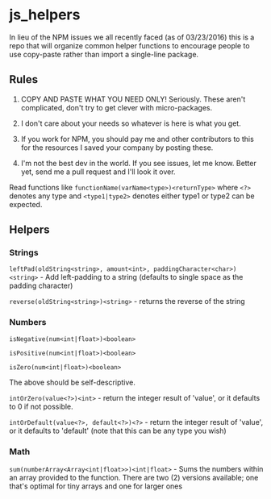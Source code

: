 # js_helpers
In lieu of the NPM issues we all recently faced (as of 03/23/2016) this is a repo that will organize common helper functions to encourage people to use copy-paste rather than import a single-line package.

## Rules

1. COPY AND PASTE WHAT YOU NEED ONLY! Seriously. These aren't complicated, don't try to get clever with micro-packages.

2. I don't care about your needs so whatever is here is what you get.

3. If you work for NPM, you should pay me and other contributors to this for the resources I saved your company by posting these.

4. I'm not the best dev in the world. If you see issues, let me know. Better yet, send me a pull request and I'll look it over.

Read functions like `functionName(varName<type>)<returnType>` where `<?>` denotes any type and `<type1|type2>` denotes either type1 or type2 can be expected.

## Helpers
### Strings

`leftPad(oldString<string>, amount<int>, paddingCharacter<char>)<string>` - Add left-padding to a string (defaults to single space as the padding character)

`reverse(oldString<string>)<string>` - returns the reverse of the string

### Numbers

`isNegative(num<int|float>)<boolean>`

`isPositive(num<int|float>)<boolean>`

`isZero(num<int|float>)<boolean>`

The above should be self-descriptive.

`intOrZero(value<?>)<int>` - return the integer result of 'value', or it defaults to 0 if not possible.

`intOrDefault(value<?>, default<?>)<?>` - return the integer result of 'value', or it defaults to 'default' (note that this can be any type you wish)

### Math

`sum(numberArray<Array<int|float>>)<int|float>` - Sums the numbers within an array provided to the function. There are two (2) versions available; one that's optimal for tiny arrays and one for larger ones

